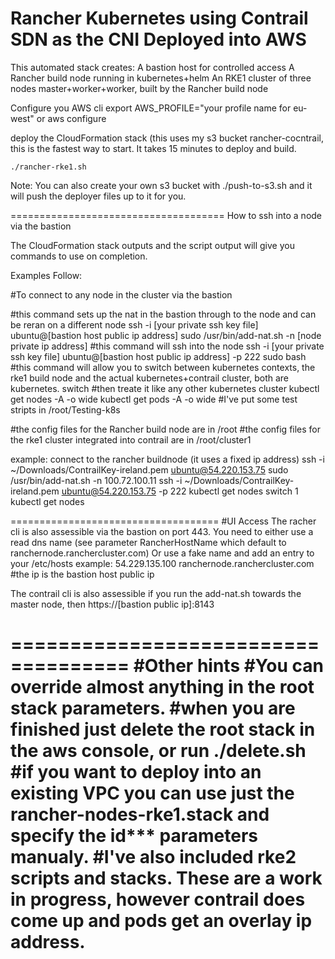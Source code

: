
Rancher Kubernetes using Contrail SDN as the CNI Deployed into AWS 
===================================================================
This automated stack creates:
				A bastion host for controlled access
				A Rancher build node running in kubernetes+helm
				An RKE1 cluster of three nodes master+worker+worker, built by the Rancher build node

Configure you AWS cli
	export AWS_PROFILE="your profile name for eu-west"
	or
	aws configure

deploy the CloudFormation stack (this uses my s3 bucket rancher-cocntrail, this is the fastest way to start. It takes 15 minutes to deploy and build.

	./rancher-rke1.sh 

Note: You can also create your own s3 bucket with ./push-to-s3.sh and it will push the deployer files up to it for you. 

=====================================
How to ssh into a node via the bastion

The CloudFormation stack outputs and the script output will give you commands to use on completion. 

Examples Follow:

#To connect to any node in the cluster via the bastion

#this command sets up the nat in the bastion through to the node and can be reran on a different node
ssh -i [your private ssh key file] ubuntu@[bastion host public ip address] sudo /usr/bin/add-nat.sh -n [node private ip address]
#this command will ssh into the node
ssh -i [your private ssh key file] ubuntu@[bastion host public ip address] -p 222 
sudo bash
#this command will allow you to switch between kubernetes contexts, the rke1 build node and the actual kubernetes+contrail cluster, both are kubernetes. 
switch
#then treate it like any other kubernetes cluster
kubectl get nodes -A -o wide
kubectl get pods -A -o wide
#I've put some test stripts in /root/Testing-k8s

#the config files for the Rancher build node are in /root
#the config files for the rke1 cluster integrated into contrail are in /root/cluster1

example: connect to the rancher buildnode (it uses a fixed ip address) 
		ssh -i ~/Downloads/ContrailKey-ireland.pem ubuntu@54.220.153.75 sudo /usr/bin/add-nat.sh -n 100.72.100.11 
		ssh -i ~/Downloads/ContrailKey-ireland.pem ubuntu@54.220.153.75 -p 222
		kubectl get nodes
		switch
		1
		kubectl get nodes

====================================
#UI Access
The racher cli is also assessible via the bastion on port 443. You need to either use a read dns name (see parameter RancherHostName which default to ranchernode.ranchercluster.com)
Or use a fake name and add an entry to your /etc/hosts 
example:
54.229.135.100 ranchernode.ranchercluster.com #the ip is the bastion host public ip

The contrail cli is also assessible if you run the add-nat.sh towards the master node, then https://[bastion public ip]:8143

====================================
#Other hints
#You can override almost anything in the root stack parameters.
#when you are finished just delete the root stack in the aws console, or run ./delete.sh
#if you want to deploy into an existing VPC you can use just the rancher-nodes-rke1.stack and specify the id*** parameters manualy. 
#I've also included rke2 scripts and stacks. These are a work in progress, however contrail does come up and pods get an overlay ip address.
======================================
